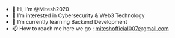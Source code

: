 - 👋 Hi, I’m @Mitesh2020
- 👀 I’m interested in Cybersecurity & Web3 Technology
- 🌱 I’m currently learning Backend Development
- 📫 How to reach me here we go : miteshofficial007@gmail.com

<!---
Mitesh2020/Mitesh2020 is a ✨ special ✨ repository because its `README.md` (this file) appears on your GitHub profile.
You can click the Preview link to take a look at your changes.
--->



